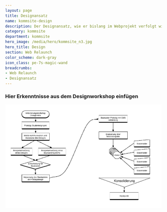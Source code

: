 ```yaml
---
layout: page
title: Designansatz
name: kommsite-design
description: Der Designansatz, wie er bislang im Webprojekt verfolgt wird.
category: kommsite
department: kommsite
hero_image: /media/hero/kommsite_n3.jpg
hero_title: Design
section: Web Relaunch
color_scheme: dark-gray
icon_class: pe-7s-magic-wand
breadcrumbs:
- Web Relaunch
- Designansatz
---
```



### Hier Erkenntnisse aus dem Designworkshop einfügen

<img src="/media/kommsite/designprozess.gif" alt="Designprozess für das Webprojekt">